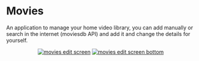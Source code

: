 # Movies
An application to manage your home video library, you can add manually or search in the internet (moviesdb API) and add it and change the details for yourself.  
<p align="center">
  <a href="https://ibb.co/Gs0bwNF"><img src="https://i.ibb.co/Gs0bwNF/movies1.jpg" alt="movies edit screen" border="0"></a> 
  <a href="https://ibb.co/306b9sh"><img src="https://i.ibb.co/306b9sh/movies2.jpg" alt="movies edit screen bottom" border="0"></a> 
</p>


